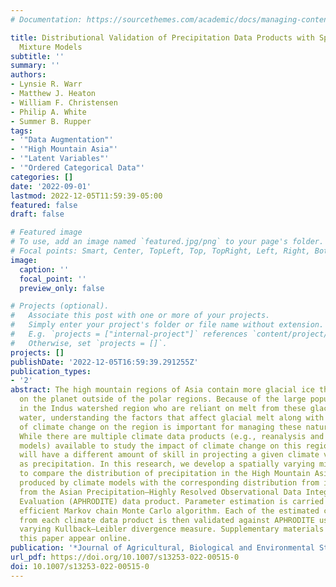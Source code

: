 ```yaml
---
# Documentation: https://sourcethemes.com/academic/docs/managing-content/

title: Distributional Validation of Precipitation Data Products with Spatially Varying
  Mixture Models
subtitle: ''
summary: ''
authors:
- Lynsie R. Warr
- Matthew J. Heaton
- William F. Christensen
- Philip A. White
- Summer B. Rupper
tags:
- '"Data Augmentation"'
- '"High Mountain Asia"'
- '"Latent Variables"'
- '"Ordered Categorical Data"'
categories: []
date: '2022-09-01'
lastmod: 2022-12-05T11:59:39-05:00
featured: false
draft: false

# Featured image
# To use, add an image named `featured.jpg/png` to your page's folder.
# Focal points: Smart, Center, TopLeft, Top, TopRight, Left, Right, BottomLeft, Bottom, BottomRight.
image:
  caption: ''
  focal_point: ''
  preview_only: false

# Projects (optional).
#   Associate this post with one or more of your projects.
#   Simply enter your project's folder or file name without extension.
#   E.g. `projects = ["internal-project"]` references `content/project/deep-learning/index.md`.
#   Otherwise, set `projects = []`.
projects: []
publishDate: '2022-12-05T16:59:39.291255Z'
publication_types:
- '2'
abstract: The high mountain regions of Asia contain more glacial ice than anywhere
  on the planet outside of the polar regions. Because of the large population living
  in the Indus watershed region who are reliant on melt from these glaciers for fresh
  water, understanding the factors that affect glacial melt along with the impacts
  of climate change on the region is important for managing these natural resources.
  While there are multiple climate data products (e.g., reanalysis and global climate
  models) available to study the impact of climate change on this region, each product
  will have a different amount of skill in projecting a given climate variable, such
  as precipitation. In this research, we develop a spatially varying mixture model
  to compare the distribution of precipitation in the High Mountain Asia region as
  produced by climate models with the corresponding distribution from in situ observations
  from the Asian Precipitation—Highly Resolved Observational Data Integration Towards
  Evaluation (APHRODITE) data product. Parameter estimation is carried out via a computationally
  efficient Markov chain Monte Carlo algorithm. Each of the estimated climate distributions
  from each climate data product is then validated against APHRODITE using a spatially
  varying Kullback–Leibler divergence measure. Supplementary materials accompanying
  this paper appear online.
publication: '*Journal of Agricultural, Biological and Environmental Statistics*'
url_pdf: https://doi.org/10.1007/s13253-022-00515-0
doi: 10.1007/s13253-022-00515-0
---
```

